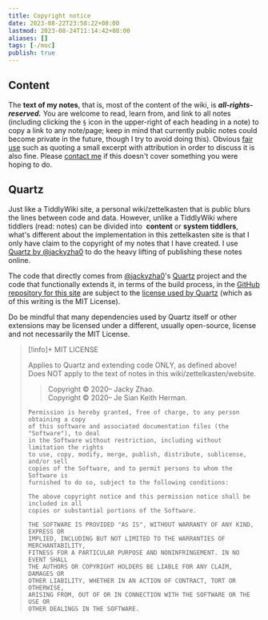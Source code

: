 ```yaml
---
title: Copyright notice
date: 2023-08-22T23:58:22+08:00
lastmod: 2023-08-24T11:14:42+08:00
aliases: []
tags: [-/moc]
publish: true
---
```


<script type="text/javascript">const currentYear = new Date().getFullYear();</script>

## Content

The **text of my notes**, that is, most of the content of the wiki, is **_all-rights-reserved._** You are welcome to read, learn from, and link to all notes (including clicking the `§` icon in the upper-right of each heading in a note) to copy a link to any note/page; keep in mind that currently public notes could become private in the future, though I try to avoid doing this). Obvious [fair use](https://en.wikipedia.org/wiki/Fair_use) such as quoting a small excerpt with attribution in order to discuss it is also fine. Please [contact me](https://go.jskherman.com/contact) if this doesn't cover something you were hoping to do.

## Quartz

Just like a TiddlyWiki site, a personal wiki/zettelkasten that is public blurs the lines between code and data. However, unlike a TiddlyWiki where tiddlers (read: notes) can be divided into  **content** or **system tiddlers**, what's different about the implementation in this zettelkasten site is that I only have claim to the copyright of my notes that I have created. I use [Quartz by @jackyzha0](https://github.com/jackyzha0/quartz) to do the heavy lifting of publishing these notes online.

The code that directly comes from [@jackyzha0](https://github.com/jackyzha0)'s [Quartz](https://github.com/jackyzha0/quartz) project and the code that functionally extends it, in terms of the build process, in the [GitHub repository for this site](https://github.com/jskherman/ztk) are subject to the [license used by Quartz](https://github.com/jackyzha0/quartz/blob/v4/LICENSE.txt) (which as of this writing is the MIT License).

Do be mindful that many dependencies used by Quartz itself or other extensions may be licensed under a different, usually open-source, license and not necessarily the MIT License.

> [!info]+ MIT LICENSE
>
> Applies to Quartz and extending code ONLY, as defined above!  
> Does NOT apply to the text of notes in this wiki/zettelkasten/website.  
>
>> Copyright © 2020–<script>document.write(currentYear)</script> Jacky Zhao.  
>> Copyright © 2020–<script>document.write(currentYear)</script> Je Sian Keith Herman.  
>
> ```text
> Permission is hereby granted, free of charge, to any person obtaining a copy
> of this software and associated documentation files (the "Software"), to deal
> in the Software without restriction, including without limitation the rights
> to use, copy, modify, merge, publish, distribute, sublicense, and/or sell
> copies of the Software, and to permit persons to whom the Software is
> furnished to do so, subject to the following conditions:
>
> The above copyright notice and this permission notice shall be included in all
> copies or substantial portions of the Software.
>
> THE SOFTWARE IS PROVIDED "AS IS", WITHOUT WARRANTY OF ANY KIND, EXPRESS OR
> IMPLIED, INCLUDING BUT NOT LIMITED TO THE WARRANTIES OF MERCHANTABILITY,
> FITNESS FOR A PARTICULAR PURPOSE AND NONINFRINGEMENT. IN NO EVENT SHALL
> THE AUTHORS OR COPYRIGHT HOLDERS BE LIABLE FOR ANY CLAIM, DAMAGES OR
> OTHER LIABILITY, WHETHER IN AN ACTION OF CONTRACT, TORT OR OTHERWISE,
> ARISING FROM, OUT OF OR IN CONNECTION WITH THE SOFTWARE OR THE USE OR
> OTHER DEALINGS IN THE SOFTWARE.
> ```
